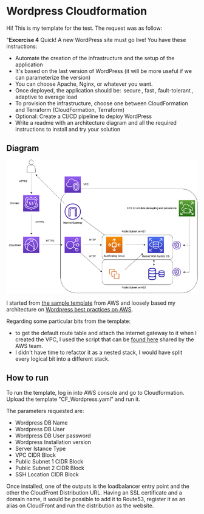 # Wordpress Cloudformation

Hi! This is my template for the test. The request was as follow:

"**Excercise 4**
Quick! A new WordPress site must go live!
You have these instructions: 
- Automate the creation of the infrastructure and the setup of the application
- It's based on the last version of WordPress (it will be more useful if we can parameterize the version) 
- You can choose Apache, Nginx, or whatever you want. 
- Once deployed, the application should be:  secure , fast , fault-tolerant , adaptive to average load 
- To provision the infrastructure, choose one between CloudFormation and Terraform (CloudFormation, Terraform) 
- Optional: Create a CI/CD pipeline to deploy WordPress 
- Write a readme with an architecture diagram and all the required instructions to install and try your solution

## Diagram

![diagram](https://github.com/mbeccalli/cloudformation_wordpress_exercise/blob/main/Diagram.png)

I started from [the sample template](https://docs.aws.amazon.com/AWSCloudFormation/latest/UserGuide/sample-templates-applications-eu-west-1.html) from AWS and loosely based my architecture on [Wordpress best practices on AWS](https://aws.amazon.com/blogs/architecture/wordpress-best-practices-on-aws/).

Regarding some particular bits from the template:
- to get the default route table and attach the internet gateway to it when I created the VPC, I used the script that can be [found here](https://repost.aws/knowledge-center/cloudformation-route-table-vpc) shared by the AWS team. 
- I didn't have time to refactor it as a nested stack, I would have split every logical bit into a different stack. 


## How to run

To run the template, log in into AWS console and go to Cloudformation. Upload the template "CF_Wordpress.yaml" and run it.

The parameters requested are:
- Wordpress DB Name
- Wordpress DB User
- Wordpress DB User password
- Wordpress Installation version
- Server Istance Type
- VPC CIDR Block
- Public Subnet 1 CIDR Block
- Public Subnet 2 CIDR Block
- SSH Location CIDR Block

Once installed, one of the outputs is the loadbalancer entry point and the other the CloudFront Distribution URL. Having an SSL certificate and a domain name, it would be possible to add it to Route53, register it as an alias on CloudFront and run the distribution as the website.
